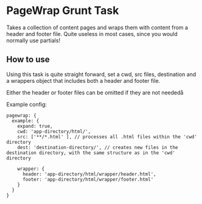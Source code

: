PageWrap Grunt Task
===============

Takes a collection of content pages and wraps them with content from a header and footer file.
Quite useless in most cases, since you would normally use partials!

## How to use

Using this task is quite straight forward, set a cwd, src files, destination and a wrappers object that includes both a header and footer file.

Either the header or footer files can be omitted if they are not neededå

Example config:

```
pagewrap: {
  example: {
    expand: true,
    cwd: 'app-directory/html/',
    src: ['**/*.html' ], // processes all .html files within the 'cwd' directory
    dest: 'destination-directory/', // creates new files in the destination directory, with the same structure as in the 'cwd' directory
  
    wrapper: {
      header: 'app-directory/html/wrapper/header.html',
      footer: 'app-directory/html/wrapper/footer.html'
    }
  }
}
